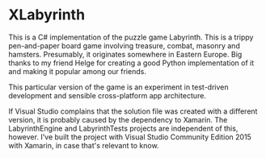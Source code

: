 # XLabyrinth
This is a C# implementation of the puzzle game Labyrinth. This is a trippy pen-and-paper board game involving treasure, combat, masonry and hamsters. Presumably, it originates somewhere in Eastern Europe. Big thanks to my friend Helge for creating a good Python implementation of it and making it popular among our friends.

This particular version of the game is an experiment in test-driven development and sensible cross-platform app architecture.

If Visual Studio complains that the solution file was created with a different version, it is probably caused by the dependency to Xamarin. The LabyrinthEngine and LabyrinthTests projects are independent of this, however. I've built the project with Visual Studio Community Edition 2015 with Xamarin, in case that's relevant to know.